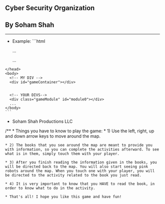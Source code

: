 ## Cyber Security Organization
## By Soham Shah

___

   * Example:
    ```html
    <head>
      <!-- MY SCRIPTS -->
      <script src="scenes/boot.js"></script>
      ...
      <script defer src="scripts/contentSwitcher.js"></script>
      <script defer src="scripts/other.js"></script>


      <!-- YOUR SCRIPTS -->
      <script src="scripts/module1.js"></script>
      ...

    </head>
    <body>
      <!-- MY DIV -->
      <div id="gameContainer"></div>


      <!-- YOUR DIVS-->
      <div class="gameModule" id="module0"></div>
      ...
    </body>
    ```
   * Soham Shah Productions LLC
   
   
   
   /**
    * Things you have to know to play the game:
    * 1) Use the left, right, up and down arrow keys to move around the map.

    * 2) The books that you see around the map are meant to provide you with information, so you can complete the activities afterward. To see what is in them, simply touch them with your player.

    * 3) After you finish reading the information given in the books, you will be directed back to the map. You will also start seeing pink robots around the map. When you touch one with your player, you will be directed to the activity related to the book you just read.

    * 4) It is very important to know that you HAVE to read the book, in order to know what to do in the activity.
    
    * That's all! I hope you like this game and have fun!


